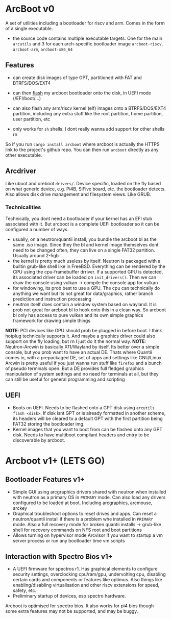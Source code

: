 # ArcBoot v0

A set of utilities including a bootloader for riscv and arm. Comes in the form of a single executable.

- the source code contains multiple executable targets. One for the main `arcutils` and 3 for each arch-specific bootloader image `arcboot-riscv`, `arcboot-arm`, `arcboot-x86_64`

## Features

- can create disk images of type GPT, partitioned with FAT and BTRFS/DOS/EXT4
- can then [flash](https://qemu.readthedocs.io/en/latest/tools/qemu-img.html) my arcboot bootloader onto the disk, in UEFI mode (/EFI/boot/...)
- can also flash any arm/riscv kernel (elf) images onto a BTRFS/DOS/EXT4 partition, including any extra stuff like the root partition, home partition, user partition, etc

- only works for `sh` shells. I dont really wanna add support for other shells rn

So if you run `cargo install arcboot` where arcboot is actually the HTTPS link to the project's github repo. You can then run `arcboot` directly as any other executable.

## Arcdriver

Like uboot and oreboot `drivers/`. Device specific, loaded on the fly based on what generic device, e.g. Pi4B, SiFive board, etc. the bootloader detects. Also allows disk drive management and filesystem views. Like GRUB.

### Technicalities

Technically, you dont need a bootloader if your kernel has an EFI stub associated with it. But arcboot is a complete UEFI bootloader so it can be configured a number of ways.

- usually, on a neutron/quantii install, you bundle the arcboot bl as the same .iso image. Since they the bl and kernel image themselves dont need to be changed often, they can live on a single FAT32 partition. Usually around 2-5gb
- the kernel is pretty much useless by itself. Neutron is packaged with a builtin grub-like shell like in FreeBSD. Everything can be rendered by the CPU using the cpu-framebuffer drriver. If a supported GPU is detected, its associated driver can be loaded on `init_drivers()`. Then we can draw the console using vulkan -> compile the console app for vulkan
- for windowing, its prob best to use a GPU. The cpu can technically do anything we want but its not great for data/graphics, rather branch prediction and instruction processing
- neutron itself does contain a window system based on wayland. It is prob not great for arcboot bl to hook onto this in a clean way. So arcboot bl only has access to pure vulkan and its own simple graphics framework for drawing simple things

**NOTE**: PCI devices like GPU should prob be plugged in before boot. I think hotplug technically supports it. And maybe a graphics driver could also support on the fly loading, but rn I just do it the normal way.
**NOTE**: Neutron-Arcwin is basically X11/Wayland by itself. Its better over a simple console, but you prob want to have an actual DE. Thats where Quantii comes in, with a prepackaged DE, set of apps and settings like GNU/Linux. Arcwin is pretty useful if you just wanna run stuff like `firefox` and a bunch of pseudo terminals open. But a DE provides full fledged graphics manipulation of system settings and no need for terminals at all, but they can still be useful for general programming and scripting

## UEFI

- Boots on UEFI. Needs to be flashed onto a GPT disk using `arcutils flash <disk>`. If disk isnt GPT or is already formatted in another scheme, its headers will be cleared to a default GPT with the first partition being FAT32 storing the bootloader img.
- Kernel images that you want to boot from can be flashed onto any GPT disk. Needs to have multiboot compliant headers and entry to be discoverable by arcboot.

# Arcboot v1+ (LETS GO)

## Bootloader Features v1+

- Simple GUI using arcgraphics drivers shared with neutron when installed with neutron as a primary OS in `PRIMARY` mode. Can also load any drivers configured to be loaded at boot. Including arcgraphics, arcmouse, arckey
- Graphical troubleshoot options to reset drives and apps. Can reset a neutron/quantii install if there is a problem whe installed in `PRIMARY` mode. Also a full recovery mode for broken quantii installs -> grub-like shell for recovery commands on NFS root and boot partitions
- Allows turning on hypervisor mode Arcvisor if you want to startup a vm server process or run any bootloader time vm scripts

## Interaction with Spectro Bios v1+

- A UEFI firmware for spectros r1. Has graphical elements to configure security settings, overclocking cpu/ram/gpu, undervolting cpu, disabling certain cards and components or features like optimus. Also things like enabling/disabling virtualisation and other riscv extensions for speed, safety, etc.
- Preliminary startup of devices, esp spectro hardware.

Arcboot is optimised for spectro bios. It also works for pi4 bios though some extra features may not be supported, and may be buggy.
